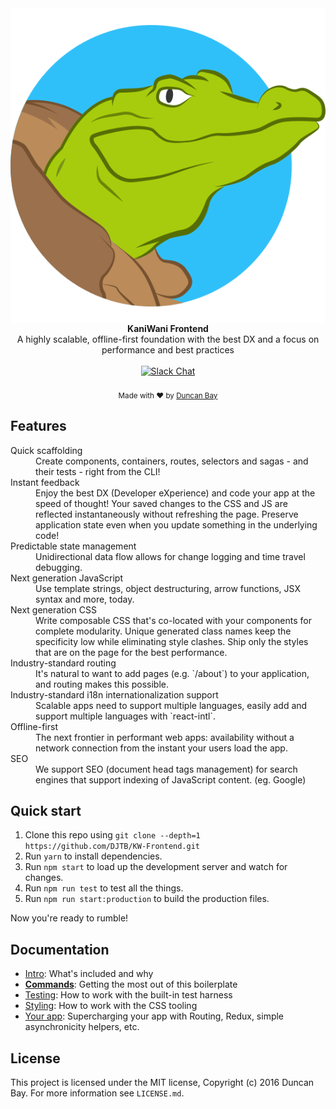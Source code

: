 <img src="https://raw.githubusercontent.com/DJTB/KW-Frontend/master/app/shared/assets/img/logo.png" alt="kaniwani logo" align="center" />

<br />

<div align="center"><strong>KaniWani Frontend</strong></div>
<div align="center">A highly scalable, offline-first foundation with the best DX and a focus on performance and best practices</div>

<br />

<!-- Slack -->
<div align="center">
  <a href="https://kaniwani.slack.com">
    <img src="https://avatars0.githubusercontent.com/u/6911160?v=3&s=200" alt="Slack Chat" />
  </a>
</div> 

<br />

<div align="center">
  <sub>Made with ❤︎ by <a href="https://twitter.com/djtbay">Duncan Bay</a></sub>
</div>

## Features

<dl>
  <dt>Quick scaffolding</dt>
  <dd>Create components, containers, routes, selectors and sagas - and their tests - right from the CLI!</dd>

  <dt>Instant feedback</dt>
  <dd>Enjoy the best DX (Developer eXperience) and code your app at the speed of thought! Your saved changes to the CSS and JS are reflected instantaneously without refreshing the page. Preserve application state even when you update something in the underlying code!</dd>

  <dt>Predictable state management</dt>
  <dd>Unidirectional data flow allows for change logging and time travel debugging.</dd>

  <dt>Next generation JavaScript</dt>
  <dd>Use template strings, object destructuring, arrow functions, JSX syntax and more, today.</dd>

  <dt>Next generation CSS</dt>
  <dd>Write composable CSS that's co-located with your components for complete modularity. Unique generated class names keep the specificity low while eliminating style clashes. Ship only the styles that are on the page for the best performance.</dd>

  <dt>Industry-standard routing</dt>
  <dd>It's natural to want to add pages (e.g. `/about`) to your application, and routing makes this possible.</dd>

  <dt>Industry-standard i18n internationalization support</dt>
  <dd>Scalable apps need to support multiple languages, easily add and support multiple languages with `react-intl`.</dd>

  <dt>Offline-first</dt>
  <dd>The next frontier in performant web apps: availability without a network connection from the instant your users load the app.</dd>

  <dt>SEO</dt>
  <dd>We support SEO (document head tags management) for search engines that support indexing of JavaScript content. (eg. Google)</dd>
</dl>

## Quick start

1. Clone this repo using `git clone --depth=1 https://github.com/DJTB/KW-Frontend.git`
2. Run `yarn` to install dependencies.
3. Run `npm start` to load up the development server and watch for changes.
4. Run `npm run test` to test all the things.
5. Run `npm run start:production` to build the production files.

Now you're ready to rumble!

## Documentation

- [Intro](docs/general): What's included and why
- [**Commands**](docs/general/commands.md): Getting the most out of this boilerplate
- [Testing](docs/testing): How to work with the built-in test harness
- [Styling](docs/css): How to work with the CSS tooling
- [Your app](docs/js): Supercharging your app with Routing, Redux, simple
  asynchronicity helpers, etc.


## License

This project is licensed under the MIT license, Copyright (c) 2016 Duncan Bay. For more information see `LICENSE.md`.
